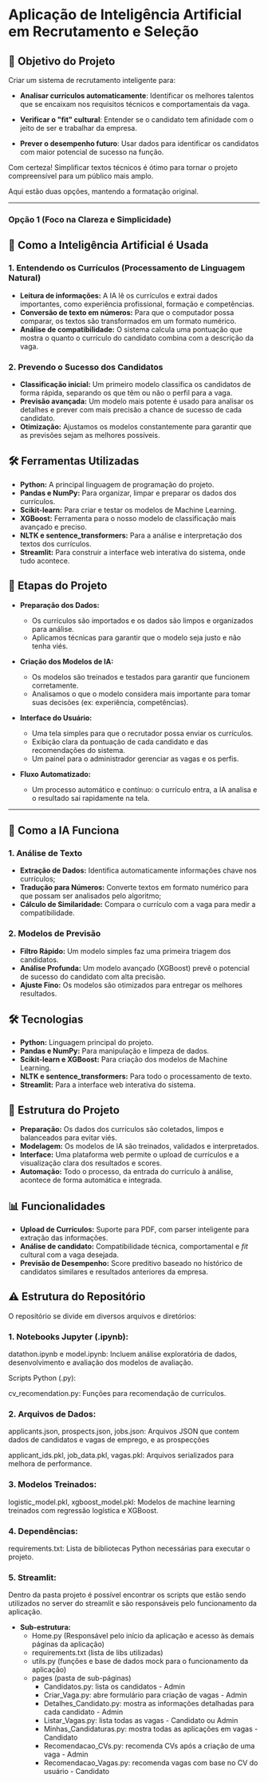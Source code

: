 
# Aplicação de Inteligência Artificial em Recrutamento e Seleção

## 🎯 Objetivo do Projeto  
Criar um sistema de recrutamento inteligente para:

- **Analisar currículos automaticamente**: Identificar os melhores talentos que se encaixam nos requisitos técnicos e comportamentais da vaga.

- **Verificar o "fit" cultural**: Entender se o candidato tem afinidade com o jeito de ser e trabalhar da empresa.

- **Prever o desempenho futuro**: Usar dados para identificar os candidatos com maior potencial de sucesso na função.

Com certeza! Simplificar textos técnicos é ótimo para tornar o projeto compreensível para um público mais amplo.

Aqui estão duas opções, mantendo a formatação original.

---
### **Opção 1 (Foco na Clareza e Simplicidade)**

## 🧠 Como a Inteligência Artificial é Usada

### 1. Entendendo os Currículos (Processamento de Linguagem Natural)
-   **Leitura de informações:** A IA lê os currículos e extrai dados importantes, como experiência profissional, formação e competências.
-   **Conversão de texto em números:** Para que o computador possa comparar, os textos são transformados em um formato numérico.
-   **Análise de compatibilidade:** O sistema calcula uma pontuação que mostra o quanto o currículo do candidato combina com a descrição da vaga.

### 2. Prevendo o Sucesso dos Candidatos
-   **Classificação inicial:** Um primeiro modelo classifica os candidatos de forma rápida, separando os que têm ou não o perfil para a vaga.
-   **Previsão avançada:** Um modelo mais potente é usado para analisar os detalhes e prever com mais precisão a chance de sucesso de cada candidato.
-   **Otimização:** Ajustamos os modelos constantemente para garantir que as previsões sejam as melhores possíveis.

## 🛠️ Ferramentas Utilizadas

-   **Python:** A principal linguagem de programação do projeto.
-   **Pandas e NumPy:** Para organizar, limpar e preparar os dados dos currículos.
-   **Scikit-learn:** Para criar e testar os modelos de Machine Learning.
-   **XGBoost:** Ferramenta para o nosso modelo de classificação mais avançado e preciso.
-   **NLTK e sentence_transformers:** Para a análise e interpretação dos textos dos currículos.
-   **Streamlit:** Para construir a interface web interativa do sistema, onde tudo acontece.

## 📂 Etapas do Projeto

-   **Preparação dos Dados:**
    -   Os currículos são importados e os dados são limpos e organizados para análise.
    -   Aplicamos técnicas para garantir que o modelo seja justo e não tenha viés.

-   **Criação dos Modelos de IA:**
    -   Os modelos são treinados e testados para garantir que funcionem corretamente.
    -   Analisamos o que o modelo considera mais importante para tomar suas decisões (ex: experiência, competências).

-   **Interface do Usuário:**
    -   Uma tela simples para que o recrutador possa enviar os currículos.
    -   Exibição clara da pontuação de cada candidato e das recomendações do sistema.
    -   Um painel para o administrador gerenciar as vagas e os perfis.

-   **Fluxo Automatizado:**
    -   Um processo automático e contínuo: o currículo entra, a IA analisa e o resultado sai rapidamente na tela.

---

## 🧠 Como a IA Funciona

### 1. Análise de Texto
-   **Extração de Dados:** Identifica automaticamente informações chave nos currículos;
-   **Tradução para Números:** Converte textos em formato numérico para que possam ser analisados pelo algoritmo;
-   **Cálculo de Similaridade:** Compara o currículo com a vaga para medir a compatibilidade.

### 2. Modelos de Previsão
-   **Filtro Rápido:** Um modelo simples faz uma primeira triagem dos candidatos.
-   **Análise Profunda:** Um modelo avançado (XGBoost) prevê o potencial de sucesso do candidato com alta precisão.
-   **Ajuste Fino:** Os modelos são otimizados para entregar os melhores resultados.

## 🛠️ Tecnologias
-   **Python:** Linguagem principal do projeto.
-   **Pandas e NumPy:** Para manipulação e limpeza de dados.
-   **Scikit-learn e XGBoost:** Para criação dos modelos de Machine Learning.
-   **NLTK e sentence_transformers:** Para todo o processamento de texto.
-   **Streamlit:** Para a interface web interativa do sistema.

## 📂 Estrutura do Projeto
-   **Preparação:** Os dados dos currículos são coletados, limpos e balanceados para evitar viés.
-   **Modelagem:** Os modelos de IA são treinados, validados e interpretados.
-   **Interface:** Uma plataforma web permite o upload de currículos e a visualização clara dos resultados e scores.
-   **Automação:** Todo o processo, da entrada do currículo à análise, acontece de forma automática e integrada.

## 📊 Funcionalidades
- **Upload de Currículos:** Suporte para PDF, com parser inteligente para extração das informações.  
- **Análise de candidato:** Compatibilidade técnica, comportamental e _fit_ cultural com a vaga desejada.  
- **Previsão de Desempenho:** Score preditivo baseado no histórico de candidatos similares e resultados anteriores da empresa.

## ⚠️ Estrutura do Repositório
O repositório se divide em diversos arquivos e diretórios:

### 1. Notebooks Jupyter (.ipynb):

datathon.ipynb e model.ipynb: Incluem análise exploratória de dados, desenvolvimento e avaliação dos modelos de avaliação.

Scripts Python (.py):

cv_recomendation.py: Funções para recomendação de currículos.

### 2. Arquivos de Dados:

applicants.json, prospects.json, jobs.json: Arquivos JSON que contem dados de candidatos e vagas de emprego, e as prospecções

applicant_ids.pkl, job_data.pkl, vagas.pkl: Arquivos serializados para melhora de performance.

### 3. Modelos Treinados:

logistic_model.pkl, xgboost_model.pkl: Modelos de machine learning treinados com regressão logística e XGBoost.

### 4. Dependências:

requirements.txt: Lista de bibliotecas Python necessárias para executar o projeto.

### 5. Streamlit:

Dentro da pasta projeto é possível encontrar os scripts que estão sendo utilizados no server do streamlit e são responsáveis pelo funcionamento da aplicação.

- **Sub-estrutura:** 
  - Home.py (Responsável pelo início da aplicação e acesso às demais páginas da aplicação)
  - requirements.txt (lista de libs utilizadas)
  - utils.py (funções e base de dados mock para o funcionamento da aplicação)
  - pages (pasta de sub-páginas)
    - Candidatos.py: lista os candidatos - Admin
    - Criar_Vaga.py: abre formulário para criação de vagas - Admin
    - Detalhes_Candidato.py: mostra as informações detalhadas para cada candidato - Admin
    - Listar_Vagas.py: lista todas as vagas - Candidato ou Admin
    - Minhas_Candidaturas.py: mostra todas as aplicações em vagas - Candidato
    - Recomendacao_CVs.py: recomenda CVs após a criação de uma vaga - Admin
    - Recomendacao_Vagas.py: recomenda vagas com base no CV do usuário - Candidato
